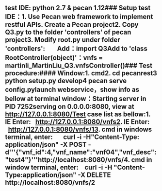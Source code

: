 ## test IDE: python 2.7 & pecan 1.12### Setup test IDE：1. Use Pecan web framework to implement restful APIs. Create a Pecan project2. Copy Q3.py to the folder 'controllers' of pecan project3. Modify root.py under folder 'controllers':        Add：import Q3Add to 'class RootController(object)'：vnfs = martinli_MartinLiu_Q3.vnfsController()### Test procedure:#### Window:1. cmd2. cd pecanrest3 python setup.py develop4 pecan serve config.pylaunch webservice，show info as bellow at terminal window：Starting server in PID 7252serving on 0.0.0.0:8080, view at http://127.0.0.1:8080/Test case list as bellow:1. IE Enter:   http://127.0.0.1:8080/vnfs2. IE Enter:   http://127.0.0.1:8080/vnfs/13. cmd in windows terminal, enter:       curl -i -H"Content-Type: application/json" -X POST -d'''{"vnf_id":4,"vnf_name":"vnf04","vnf_desc":"test4"}'''http://localhost:8080/vnfs/4. cmd in window terminal, enter:    curl -i -H "Content-Type:application/json" -X DELETE http://localhost:8080/vnfs/2
